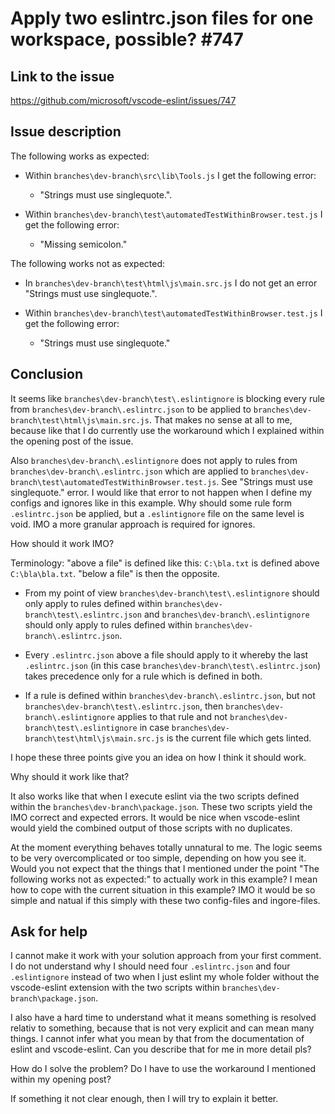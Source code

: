 # Apply two eslintrc.json files for one workspace, possible? #747

## Link to the issue

https://github.com/microsoft/vscode-eslint/issues/747

## Issue description

The following works as expected:

- Within `branches\dev-branch\src\lib\Tools.js` I get the following error: 
	- "Strings must use singlequote.".

- Within `branches\dev-branch\test\automatedTestWithinBrowser.test.js` I get the following error: 
	- "Missing semicolon."

The following works not as expected:

- In `branches\dev-branch\test\html\js\main.src.js` I do not get an error "Strings must use singlequote.".

- Within `branches\dev-branch\test\automatedTestWithinBrowser.test.js` I get the following error: 
	- "Strings must use singlequote."

## Conclusion

It seems like `branches\dev-branch\test\.eslintignore` is blocking every rule from `branches\dev-branch\.eslintrc.json` to be applied to `branches\dev-branch\test\html\js\main.src.js`. That makes no sense at all to me, because like that I do currently use the workaround which I explained within the opening post of the issue.

Also `branches\dev-branch\.eslintignore` does not apply to rules from `branches\dev-branch\.eslintrc.json` which are applied to `branches\dev-branch\test\automatedTestWithinBrowser.test.js`. See "Strings must use singlequote." error. I would like that error to not happen when I define my configs and ignores like in this example. Why should some rule form `.eslintrc.json` be applied, but a `.eslintignore` file on the same level is void. IMO a more granular approach is required for ignores.

How should it work IMO?

Terminology: "above a file" is defined like this: `C:\bla.txt` is defined above `C:\bla\bla.txt`. "below a file" is then the opposite.

- From my point of view `branches\dev-branch\test\.eslintignore` should only apply to rules defined within `branches\dev-branch\test\.eslintrc.json` and `branches\dev-branch\.eslintignore` should only apply to rules defined within `branches\dev-branch\.eslintrc.json`.

- Every `.eslintrc.json` above a file should apply to it whereby the last `.eslintrc.json` (in this case `branches\dev-branch\test\.eslintrc.json`) takes precedence only for a rule which is defined in both. 

- If a rule is defined within `branches\dev-branch\.eslintrc.json`, but not `branches\dev-branch\test\.eslintrc.json`, then `branches\dev-branch\.eslintignore` applies to that rule and not `branches\dev-branch\test\.eslintignore` in case `branches\dev-branch\test\html\js\main.src.js` is the current file which gets linted.

I hope these three points give you an idea on how I think it should work.

Why should it work like that?

It also works like that when I execute eslint via the two scripts defined within the `branches\dev-branch\package.json`. These two scripts yield the IMO correct and expected errors. It would be nice when vscode-eslint would yield the combined output of those scripts with no duplicates.

At the moment everything behaves totally unnatural to me. The logic seems to be very overcomplicated or too simple, depending on how you see it. Would you not expect that the things that I mentioned under the point "The following works not as expected:" to actually work in this example? I mean how to cope with the current situation in this example? IMO it would be so simple and natual if this simply with these two config-files and ingore-files.

## Ask for help

I cannot make it work with your solution approach from your first comment. I do not understand why I should need four `.eslintrc.json` and four `.eslintignore` instead of two when I just eslint my whole folder without the vscode-eslint extension with the two scripts within `branches\dev-branch\package.json`.

I also have a hard time to understand what it means something is resolved relativ to something, because that is not very explicit and can mean many things. I cannot infer what you mean by that from the documentation of eslint and vscode-eslint. Can you describe that for me in more detail pls?

How do I solve the problem? Do I have to use the workaround I mentioned within my opening post?

If something it not clear enough, then I will try to explain it better.